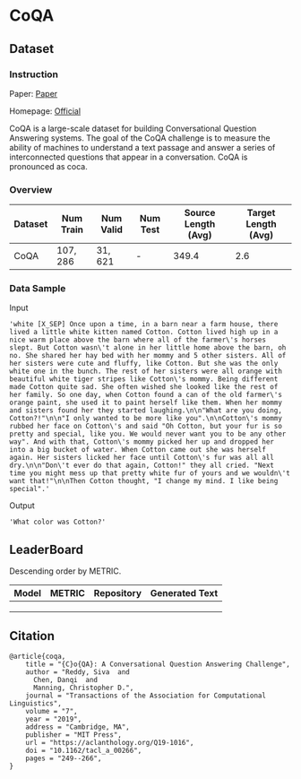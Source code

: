 # CoQA

## Dataset

### Instruction

Paper: [Paper](https://arxiv.org/abs/1808.07042)

Homepage: [Official](https://stanfordnlp.github.io/coqa/)

CoQA is a large-scale dataset for building Conversational Question Answering systems. The goal of the CoQA challenge is to measure the ability of machines to understand a text passage and answer a series of interconnected questions that appear in a conversation. CoQA is pronounced as coca.

### Overview

| Dataset | Num Train | Num Valid | Num Test | Source Length (Avg) | Target Length (Avg) |
| ------- | --------- | --------- | -------- | ------------------- | ------------------- |
| CoQA    | $107,286$ | $31,621$  | -        | $349.4$             | $2.6$               |

### Data Sample

Input

```
'white [X_SEP] Once upon a time, in a barn near a farm house, there lived a little white kitten named Cotton. Cotton lived high up in a nice warm place above the barn where all of the farmer\'s horses slept. But Cotton wasn\'t alone in her little home above the barn, oh no. She shared her hay bed with her mommy and 5 other sisters. All of her sisters were cute and fluffy, like Cotton. But she was the only white one in the bunch. The rest of her sisters were all orange with beautiful white tiger stripes like Cotton\'s mommy. Being different made Cotton quite sad. She often wished she looked like the rest of her family. So one day, when Cotton found a can of the old farmer\'s orange paint, she used it to paint herself like them. When her mommy and sisters found her they started laughing.\n\n"What are you doing, Cotton?!"\n\n"I only wanted to be more like you".\n\nCotton\'s mommy rubbed her face on Cotton\'s and said "Oh Cotton, but your fur is so pretty and special, like you. We would never want you to be any other way". And with that, Cotton\'s mommy picked her up and dropped her into a big bucket of water. When Cotton came out she was herself again. Her sisters licked her face until Cotton\'s fur was all all dry.\n\n"Don\'t ever do that again, Cotton!" they all cried. "Next time you might mess up that pretty white fur of yours and we wouldn\'t want that!"\n\nThen Cotton thought, "I change my mind. I like being special".'
```

Output

```
'What color was Cotton?'
```

## LeaderBoard

Descending order by METRIC.

| Model | METRIC | Repository | Generated Text |
| ----- | ------ | ---------- | -------------- |
|       |        |            |                |
|       |        |            |                |
|       |        |            |                |

## Citation

```
@article{coqa,
    title = "{C}o{QA}: A Conversational Question Answering Challenge",
    author = "Reddy, Siva  and
      Chen, Danqi  and
      Manning, Christopher D.",
    journal = "Transactions of the Association for Computational Linguistics",
    volume = "7",
    year = "2019",
    address = "Cambridge, MA",
    publisher = "MIT Press",
    url = "https://aclanthology.org/Q19-1016",
    doi = "10.1162/tacl_a_00266",
    pages = "249--266",
}
```

